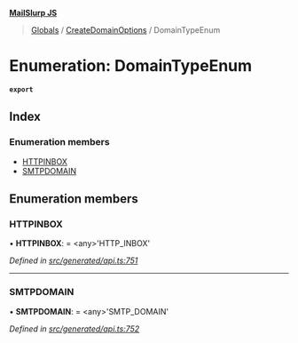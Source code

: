 **[MailSlurp JS](../README.md)**

> [Globals](../README.md) / [CreateDomainOptions](../modules/createdomainoptions.md) / DomainTypeEnum

# Enumeration: DomainTypeEnum

**`export`** 

## Index

### Enumeration members

* [HTTPINBOX](createdomainoptions.domaintypeenum.md#httpinbox)
* [SMTPDOMAIN](createdomainoptions.domaintypeenum.md#smtpdomain)

## Enumeration members

### HTTPINBOX

•  **HTTPINBOX**:  = \<any>'HTTP\_INBOX'

*Defined in [src/generated/api.ts:751](https://github.com/mailslurp/mailslurp-client/blob/6b679b8/src/generated/api.ts#L751)*

___

### SMTPDOMAIN

•  **SMTPDOMAIN**:  = \<any>'SMTP\_DOMAIN'

*Defined in [src/generated/api.ts:752](https://github.com/mailslurp/mailslurp-client/blob/6b679b8/src/generated/api.ts#L752)*
